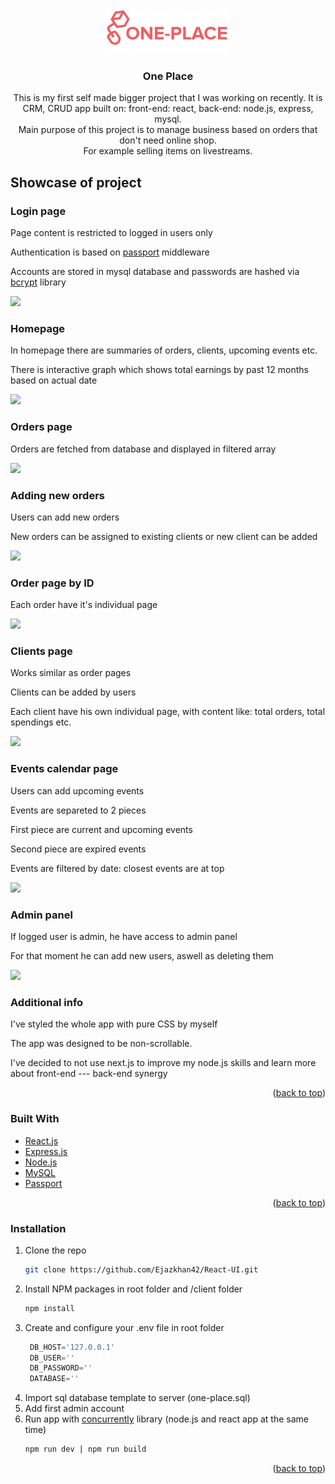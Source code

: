 <div id="top"></div>


<!-- PROJECT LOGO -->
<br />
<div align="center">
  <a href="https://github.com/Zlvsky/One-place">
    <img src="readmeimages/logo.png" alt="Logo" width="200" height="70">
  </a>

<h3 align="center">One Place</h3>

  <p align="center">
    This is my first self made bigger project that I was working on recently. It is CRM, CRUD app built on: front-end: react, back-end: node.js, express, mysql.
    <br />
    Main purpose of this project is to manage business based on orders that don't need online shop.
    <br />
    For example selling items on livestreams.
    <br />
  </p>
</div>


<!-- ABOUT THE PROJECT -->
## Showcase of project

<h3>Login page</h3>
<p>Page content is restricted to logged in users only</p>
<p>Authentication is based on <a href="https://www.npmjs.com/package/passport">passport</a> middleware</p>
<p>Accounts are stored in mysql database and passwords are hashed via <a href="https://www.npmjs.com/package/bcrypt">bcrypt</a> library </p>
<img src="https://user-images.githubusercontent.com/45123514/162189773-c7c035d7-b52d-4654-bb1a-cdda27cc58ea.gif" />
<br/>

<h3>Homepage</h3>
<p>In homepage there are summaries of orders, clients, upcoming events etc.</p>
<p>There is interactive graph which shows total earnings by past 12 months based on actual date</p>
<img src="https://user-images.githubusercontent.com/45123514/162190382-338c0dc7-639b-45cf-9342-b4b6f423875e.gif" />

<h3>Orders page</h3>
<p>Orders are fetched from database and displayed in filtered array</p>
<img src="https://user-images.githubusercontent.com/45123514/162190759-58e73ba7-0e1c-4afe-b92a-5097d9ebdc0b.gif" />

<h3>Adding new orders</h3>
<p>Users can add new orders</p>
<p>New orders can be assigned to existing clients or new client can be added</p>
<img src="https://user-images.githubusercontent.com/45123514/162191057-c07a7d83-ff92-4de5-b50e-27daf49ad01d.gif" />

<h3>Order page by ID</h3>
<p>Each order have it's individual page</p>
<img src="https://user-images.githubusercontent.com/45123514/162191105-b0fa7a0c-4001-4ce2-93d8-dd1db044eb0e.gif" />

<h3>Clients page</h3>
<p>Works similar as order pages</p>
<p>Clients can be added by users</p>
<p>Each client have his own individual page, with content like: total orders, total spendings etc.</p>
<img src="https://user-images.githubusercontent.com/45123514/162191602-9e22fe4a-580a-40d8-ac5d-e2b3e3a899c5.gif" />

<h3>Events calendar page</h3>
<p>Users can add upcoming events</p>
<p>Events are separeted to 2 pieces</p>
<p>First piece are current and upcoming events</p>
<p>Second piece are expired events</p>
<p>Events are filtered by date: closest events are at top</p>
<img src="https://user-images.githubusercontent.com/45123514/162192249-74d12978-c011-44e9-97a9-5e17fc422ab4.gif" />

<h3>Admin panel</h3>
<p>If logged user is admin, he have access to admin panel</p>
<p>For that moment he can add new users, aswell as deleting them</p>
<img src="https://user-images.githubusercontent.com/45123514/162192533-ab2e025f-99ea-4fec-a42e-45d1bbb00b4a.gif" />

<h3>Additional info</h3>
<p>I've styled the whole app with pure CSS by myself</p>
<p>The app was designed to be non-scrollable.</p>
<p>I've decided to not use next.js to improve my node.js skills and learn more about front-end --- back-end synergy</p>


<p align="right">(<a href="#top">back to top</a>)</p>

### Built With

* [React.js](https://reactjs.org/)
* [Express.js](https://expressjs.com/)
* [Node.js](https://nodejs.org/en/)
* [MySQL](https://www.mysql.com/)
* [Passport](https://www.npmjs.com/package/passport)

<p align="right">(<a href="#top">back to top</a>)</p>



<!-- GETTING STARTED -->
### Installation

1. Clone the repo
   ```sh
   git clone https://github.com/Ejazkhan42/React-UI.git
   ```
2. Install NPM packages in root folder and /client folder
   ```sh
   npm install
   ```
3. Create and configure your .env file in root folder
   ```js
    DB_HOST='127.0.0.1'
    DB_USER=''
    DB_PASSWORD=''
    DATABASE=''
   ```
4. Import sql database template to server (one-place.sql)
5. Add first admin account
6. Run app with <a href="https://www.npmjs.com/package/concurrently">concurrently</a> library (node.js and react app at the same time)
   ```sh
   npm run dev | npm run build
   ```
<p align="right">(<a href="#top">back to top</a>)</p>

